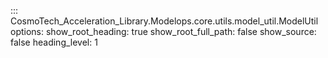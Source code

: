 ::: CosmoTech_Acceleration_Library.Modelops.core.utils.model_util.ModelUtil
    options:
       show_root_heading: true
       show_root_full_path: false
       show_source: false
       heading_level: 1

